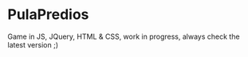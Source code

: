 # PulaPredios
 Game in JS, JQuery, HTML & CSS, work in progress, always check the latest version ;) 
